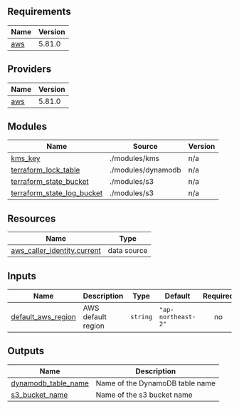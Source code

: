 <!-- BEGIN_TF_DOCS -->
## Requirements

| Name | Version |
|------|---------|
| <a name="requirement_aws"></a> [aws](#requirement\_aws) | 5.81.0 |

## Providers

| Name | Version |
|------|---------|
| <a name="provider_aws"></a> [aws](#provider\_aws) | 5.81.0 |

## Modules

| Name | Source | Version |
|------|--------|---------|
| <a name="module_kms_key"></a> [kms\_key](#module\_kms\_key) | ./modules/kms | n/a |
| <a name="module_terraform_lock_table"></a> [terraform\_lock\_table](#module\_terraform\_lock\_table) | ./modules/dynamodb | n/a |
| <a name="module_terraform_state_bucket"></a> [terraform\_state\_bucket](#module\_terraform\_state\_bucket) | ./modules/s3 | n/a |
| <a name="module_terraform_state_log_bucket"></a> [terraform\_state\_log\_bucket](#module\_terraform\_state\_log\_bucket) | ./modules/s3 | n/a |

## Resources

| Name | Type |
|------|------|
| [aws_caller_identity.current](https://registry.terraform.io/providers/hashicorp/aws/5.81.0/docs/data-sources/caller_identity) | data source |

## Inputs

| Name | Description | Type | Default | Required |
|------|-------------|------|---------|:--------:|
| <a name="input_default_aws_region"></a> [default\_aws\_region](#input\_default\_aws\_region) | AWS default region | `string` | `"ap-northeast-2"` | no |

## Outputs

| Name | Description |
|------|-------------|
| <a name="output_dynamodb_table_name"></a> [dynamodb\_table\_name](#output\_dynamodb\_table\_name) | Name of the DynamoDB table name |
| <a name="output_s3_bucket_name"></a> [s3\_bucket\_name](#output\_s3\_bucket\_name) | Name of the s3 bucket name |
<!-- END_TF_DOCS -->